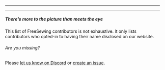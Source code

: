- - -
- - -

<Note>

##### There's more to the picture than meets the eye

This list of FreeSewing contributors is not exhaustive.
It only lists contributors who opted-in to having their name disclosed on our website.

###### Are you missing?
Please [let us know on Discord]("https://discord.freesewing.org/") or
[create an issue]("https://github.com/freesewing/freesewing/issues/new").

</Note>

